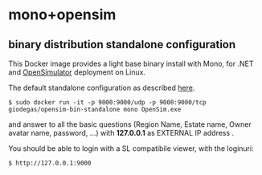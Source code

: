 # mono+opensim
## binary distribution standalone configuration

This Docker image provides a light base binary install with Mono, for .NET and [OpenSimulator](http://opensimulator.org)
deployment on Linux.

The default standalone configuration as described [here](http://opensimulator.org/wiki/Configuration).

    $ sudo docker run -it -p 9000:9000/udp -p 9000:9000/tcp giodegas/opensim-bin-standalone mono OpenSim.exe

and answer to all the basic questions (Region Name, Estate name, Owner avatar name, password, ...) with **127.0.0.1** as EXTERNAL IP address .

You should be able to login with a SL compatibile viewer, with the loginuri:

    $ http://127.0.0.1:9000
    
